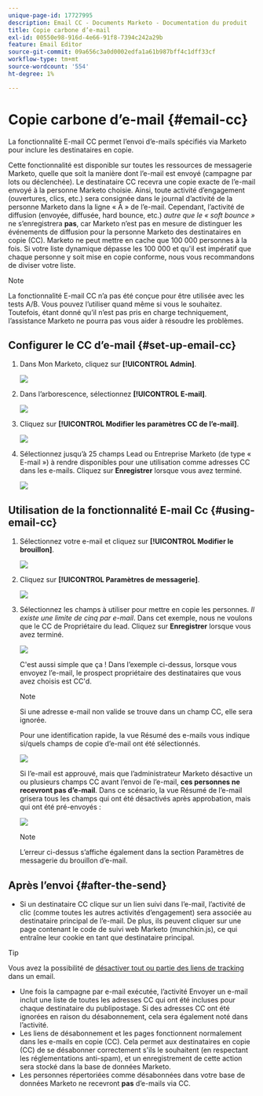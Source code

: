 ```yaml
---
unique-page-id: 17727995
description: Email CC - Documents Marketo - Documentation du produit
title: Copie carbone d’e-mail
exl-id: 00550e98-916d-4e66-91f8-7394c242a29b
feature: Email Editor
source-git-commit: 09a656c3a0d0002edfa1a61b987bff4c1dff33cf
workflow-type: tm+mt
source-wordcount: '554'
ht-degree: 1%

---
```


# Copie carbone d’e-mail {#email-cc}

La fonctionnalité E-mail CC permet l’envoi d’e-mails spécifiés via Marketo pour inclure les destinataires en copie.

Cette fonctionnalité est disponible sur toutes les ressources de messagerie Marketo, quelle que soit la manière dont l’e-mail est envoyé (campagne par lots ou déclenchée). Le destinataire CC recevra une copie exacte de l’e-mail envoyé à la personne Marketo choisie. Ainsi, toute activité d’engagement (ouvertures, clics, etc.) sera consignée dans le journal d’activité de la personne Marketo dans la ligne « À » de l’e-mail. Cependant, l’activité de diffusion (envoyée, diffusée, hard bounce, etc.) _autre que le « soft bounce »_ ne s’enregistrera **pas**, car Marketo n’est pas en mesure de distinguer les événements de diffusion pour la personne Marketo des destinataires en copie (CC). Marketo ne peut mettre en cache que 100 000 personnes à la fois. Si votre liste dynamique dépasse les 100 000 et qu&#39;il est impératif que chaque personne y soit mise en copie conforme, nous vous recommandons de diviser votre liste.

>[!NOTE]
>
>La fonctionnalité E-mail CC n’a pas été conçue pour être utilisée avec les tests A/B. Vous pouvez l’utiliser quand même si vous le souhaitez. Toutefois, étant donné qu’il n’est pas pris en charge techniquement, l’assistance Marketo ne pourra pas vous aider à résoudre les problèmes.

## Configurer le CC d’e-mail {#set-up-email-cc}

1. Dans Mon Marketo, cliquez sur **[!UICONTROL Admin]**.

   ![](assets/one.png)

1. Dans l’arborescence, sélectionnez **[!UICONTROL E-mail]**.

   ![](assets/two.png)

1. Cliquez sur **[!UICONTROL Modifier les paramètres CC de l’e-mail]**.

   ![](assets/three.png)

1. Sélectionnez jusqu’à 25 champs Lead ou Entreprise Marketo (de type « E-mail ») à rendre disponibles pour une utilisation comme adresses CC dans les e-mails. Cliquez sur **Enregistrer** lorsque vous avez terminé.

   ![](assets/four.png)

## Utilisation de la fonctionnalité E-mail Cc {#using-email-cc}

1. Sélectionnez votre e-mail et cliquez sur **[!UICONTROL Modifier le brouillon]**.

   ![](assets/five.png)

1. Cliquez sur **[!UICONTROL Paramètres de messagerie]**.

   ![](assets/six.png)

1. Sélectionnez les champs à utiliser pour mettre en copie les personnes. _Il existe une limite de cinq par e-mail_. Dans cet exemple, nous ne voulons que le CC de Propriétaire du lead. Cliquez sur **Enregistrer** lorsque vous avez terminé.

   ![](assets/seven.png)

   C&#39;est aussi simple que ça ! Dans l’exemple ci-dessus, lorsque vous envoyez l’e-mail, le prospect propriétaire des destinataires que vous avez choisis est CC&#39;d.

   >[!NOTE]
   >
   >Si une adresse e-mail non valide se trouve dans un champ CC, elle sera ignorée.

   Pour une identification rapide, la vue Résumé des e-mails vous indique si/quels champs de copie d’e-mail ont été sélectionnés.

   ![](assets/eight.png)

   Si l’e-mail est approuvé, mais que l’administrateur Marketo désactive un ou plusieurs champs CC avant l’envoi de l’e-mail, **ces personnes ne recevront pas d’e-mail**. Dans ce scénario, la vue Résumé de l’e-mail grisera tous les champs qui ont été désactivés après approbation, mais qui ont été pré-envoyés :

   ![](assets/removal.png)

   >[!NOTE]
   >
   >L’erreur ci-dessus s’affiche également dans la section Paramètres de messagerie du brouillon d’e-mail.

## Après l’envoi {#after-the-send}

* Si un destinataire CC clique sur un lien suivi dans l’e-mail, l’activité de clic (comme toutes les autres activités d’engagement) sera associée au destinataire principal de l’e-mail. De plus, ils peuvent cliquer sur une page contenant le code de suivi web Marketo (munchkin.js), ce qui entraîne leur cookie en tant que destinataire principal.

>[!TIP]
>
>Vous avez la possibilité de [désactiver tout ou partie des liens de tracking](/help/marketo/product-docs/email-marketing/general/functions-in-the-editor/disable-tracking-for-an-email-link.md) dans un email.

* Une fois la campagne par e-mail exécutée, l’activité Envoyer un e-mail inclut une liste de toutes les adresses CC qui ont été incluses pour chaque destinataire du publipostage. Si des adresses CC ont été ignorées en raison du désabonnement, cela sera également noté dans l’activité.
* Les liens de désabonnement et les pages fonctionnent normalement dans les e-mails en copie (CC). Cela permet aux destinataires en copie (CC) de se désabonner correctement s&#39;ils le souhaitent (en respectant les réglementations anti-spam), et un enregistrement de cette action sera stocké dans la base de données Marketo.
* Les personnes répertoriées comme désabonnées dans votre base de données Marketo ne recevront **pas** d’e-mails via CC.
